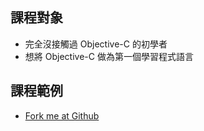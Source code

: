 ## 課程對象

- 完全沒接觸過 Objective-C 的初學者
- 想將 Objective-C 做為第一個學習程式語言

## 課程範例

- [Fork me at Github](https://github.com/moko365/objective-c-overview)
